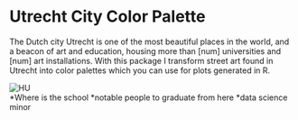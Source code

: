 # Utrecht City Color Palette

The Dutch city Utrecht is one of the most beautiful places in the world, and a beacon of art and education, housing more than [num] universities and [num] art installations. With this package I transform street art found in Utrecht into color palettes which you can use for plots generated in R.

![HU]("./images/3d_raum.jpg")
<br>
*Where is the school
*notable people to graduate from here
*data science minor


